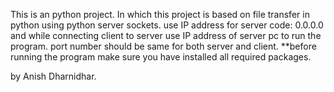 This is an python project. In which this project is based on file transfer in python using python server sockets.
use IP address for server code: 0.0.0.0
and while connecting client to server use IP address of server pc to run the program.
port number should be same for both server and client.
**before running the program make sure you have installed all required packages.

by Anish Dharnidhar.

